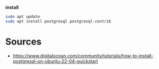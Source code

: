 **install**

```bash
sudo apt update
sudo apt install postgresql postgresql-contrib
```



# Sources

- https://www.digitalocean.com/community/tutorials/how-to-install-postgresql-on-ubuntu-22-04-quickstart